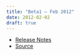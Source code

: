 ```yaml
---
title: "Beta1 — Feb 2012"
date: 2012-02-02
draft: true
---
```


* [Release Notes](https://github.com/psi4/psi4archive/releases/tag/v4.0b1)
* [Source](https://github.com/psi4/psi4archive/tree/4.0b1)

